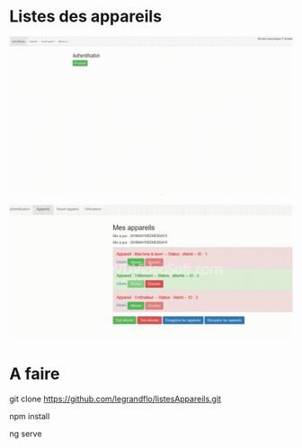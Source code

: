 # Listes des appareils

![demo](https://github.com/legrandflo/listesAppareils/blob/master/listesAppareils.gif) 

![demo](https://github.com/legrandflo/listesAppareils/blob/master/essai.gif)

# A faire

git clone https://github.com/legrandflo/listesAppareils.git

npm install

ng serve

